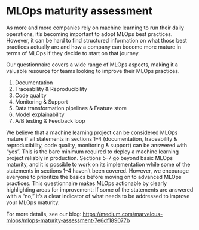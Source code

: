 # MLOps maturity assessment

As more and more companies rely on machine learning to run their daily operations, it’s becoming important to adopt MLOps best practices. However, it can be hard to find structured information on what those best practices actually are and how a company can become more mature in terms of MLOps if they decide to start on that journey.

Our questionnaire covers a wide range of MLOps aspects, making it a valuable resource for teams looking to improve their MLOps practices.
1. Documentation
2. Traceability & Reproducibility
3. Code quality
4. Monitoring & Support
5. Data transformation pipelines & Feature store
6. Model explainability
7. A/B testing & Feedback loop

We believe that a machine learning project can be considered MLOps mature if all statements in sections 1–4 (documentation, traceability & reproducibility, code quality, monitoring & support) can be answered with “yes”. This is the bare minimum required to deploy a machine learning project reliably in production. Sections 5–7 go beyond basic MLOps maturity, and it is possible to work on its implementation while some of the statements in sections 1–4 haven’t been covered. However, we encourage everyone to prioritize the basics before moving on to advanced MLOps practices.
This questionnaire makes MLOps actionable by clearly highlighting areas for improvement: If some of the statements are answered with a “no,” it’s a clear indicator of what needs to be addressed to improve your MLOps maturity.

For more details, see our blog: https://medium.com/marvelous-mlops/mlops-maturity-assessment-7e6df189077b
